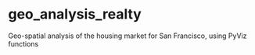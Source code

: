 # geo_analysis_realty
Geo-spatial analysis of the housing market for San Francisco, using PyViz functions
